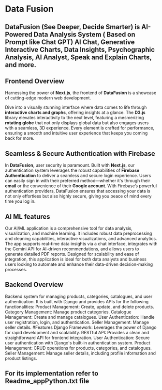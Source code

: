 # Data Fusion
## DataFusion (See Deeper, Decide Smarter) is AI-Powered Data Analysis System ( Based on Prompt like Chat GPT)  AI Chat, Generative Interactive Charts, Data Insights, Psychographic Analysis, AI Analyst, Speak and Explain Charts, and more.
 ## Frontend Overview
Harnessing the power of **Next.js**, the frontend of **DataFusion** is a showcase of cutting-edge modern web development.

Dive into a visually stunning interface where data comes to life through **interactive charts and graphs**, offering insights at a glance. The **D3.js** library elevates interactivity to the next level, featuring a mesmerizing **rotating globe** that not only displays global data but also engages users with a seamless, 3D experience. Every element is crafted for performance, ensuring a smooth and intuitive user experience that keeps you coming back for more.

## Seamless & Secure Authentication with Firebase

In **DataFusion**, user security is paramount. Built with **Next.js**, our authentication system leverages the robust capabilities of **Firebase Authentication** to deliver a seamless and secure login experience. Users can easily sign in with their preferred method—whether it's through their **email** or the convenience of their **Google account**. With Firebase’s powerful authentication providers, DataFusion ensures that accessing your data is not only effortless but also highly secure, giving you peace of mind every time you log in.


## AI ML features 
Our AI/ML application is a comprehensive tool for data analysis, visualization, and machine learning. It includes robust data preprocessing and cleaning capabilities, interactive visualizations, and advanced analytics. The app supports real-time data insights via a chat interface, integrates with the Gemini API for AI-driven recommendations, and allows users to generate detailed PDF reports. Designed for scalability and ease of integration, this application is ideal for both data analysts and business users looking to automate and enhance their data-driven decision-making processes.

## Backend Overview
Backend system for managing products, categories, catalogues, and user authentication. It is built with Django and provides APIs for the following functionalities:
Product Management: Create, update, and delete products.
Category Management: Manage product categories.
Catalogue Management: Create and manage catalogues.
User Authentication: Handle user registration, login, and authentication.
Seller Management: Manage seller details.
#Features
Django Framework: Leverages the power of Django for rapid development and scalability.
RESTful API: Provides a clean and straightforward API for frontend integration.
User Authentication: Secure user authentication with Django's built-in authentication system.
Product Management: CRUD operations for products, categories, and catalogues.
Seller Management: Manage seller details, including profile information and product listings.



## For its implementation refer to Readme_appPython.txt file




